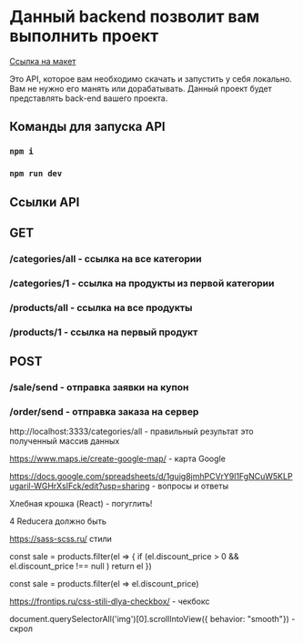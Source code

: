 # Данный backend позволит вам выполнить проект

[Ссылка на макет](https://www.figma.com/file/qeojbkYTi716tpyYBMJuyY/project-frontend-(Copy)?type=design&node-id=1-501&mode=design&t=UYHyWnD4CmvUoOMO-0)

Это API, которое вам необходимо скачать и запустить у себя локально. Вам не нужно его манять или дорабатывать. Данный проект будет представлять back-end вашего проекта.

## Команды для запуска API

### `npm i `
### `npm run dev `

## Ссылки API

## GET
### /categories/all - ссылка на все категории
### /categories/1   - ссылка на продукты из первой категории
### /products/all   - ссылка на все продукты
### /products/1     - ссылка на первый продукт

## POST
### /sale/send      - отправка заявки на купон
### /order/send     - отправка заказа на сервер

http://localhost:3333/categories/all - правильный результат это полученный массив данных

https://www.maps.ie/create-google-map/ - карта Google

https://docs.google.com/spreadsheets/d/1guig8jmhPCVrY9l1FgNCuW5KLPugaril-WGHrXsIFck/edit?usp=sharing - вопросы и ответы

Хлебная крошка (React) - погуглить!

4 Reducera должно быть

https://sass-scss.ru/ стили

const sale = products.filter(el => {
if (el.discount_price > 0 && el.discount_price !== null ) return el
})

const sale = products.filter(el => el.discount_price) 

https://frontips.ru/css-stili-dlya-checkbox/ - чекбокс

document.querySelectorAll('img')[0].scrollIntoView({ behavior: "smooth"}) - скрол

